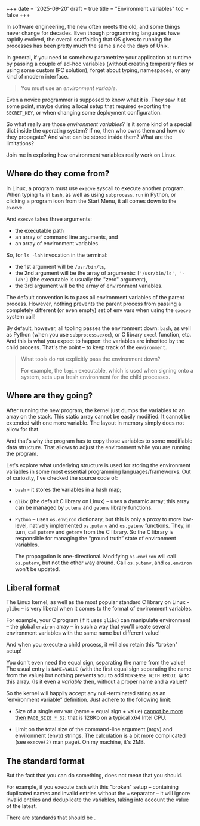 +++
date = '2025-09-20'
draft = true
title = "Environment variables"
toc = false
+++
<!-- This is a draft. It should be ignored by Hugo, and not displayed on the website. -->
<!-- This is a draft. It should be ignored by Hugo, and not displayed on the website. -->
<!-- This is a draft. It should be ignored by Hugo, and not displayed on the website. -->
<!-- This is a draft. It should be ignored by Hugo, and not displayed on the website. -->
<!-- This is a draft. It should be ignored by Hugo, and not displayed on the website. -->
<!-- This is a draft. It should be ignored by Hugo, and not displayed on the website. -->
<!-- This is a draft. It should be ignored by Hugo, and not displayed on the website. -->

In software engineering, the new often meets the old, and some things never
change for decades. Even though programming languages have rapidly evolved, the
overall scaffolding that OS gives to running the processes has been pretty
much the same since the days of Unix.

In general, if you need to somehow parametrize your application at runtime by
passing a couple of ad-hoc variables (without creating temporary files or using
some custom IPC solution), forget about typing, namespaces, or any kind of
modern interface.

> You must use an *environment variable*.

Even a novice programmer is supposed to know what it is. They saw it at some
point, maybe during a local setup that required exporting the `SECRET_KEY`, or
when changing some deployment configuration.

So what really are those *environment variables*? Is it some kind of a special
dict inside the operating system? If no, then who owns them and how do they
propagate? And what can be stored inside them? What are the limitations?

Join me in exploring how environment variables really work on Linux.


## Where do they come from?

In Linux, a program must use `execve` syscall to execute another program. When
typing `ls` in `bash`, as well as using `subprocess.run` in Python, or clicking
a program icon from the Start Menu, it all comes down to the `execve`.

And `execve` takes three arguments:
- the executable path
- an array of command line arguments, and
- an array of environment variables.

So, for `ls -lah` invocation in the terminal:
- the 1st argument will be `/usr/bin/ls`,
- the 2nd argument will be the array of arguments: `['/usr/bin/ls', '-lah']`
  (the executable is usually the "zero" argument),
- the 3rd argument will be the array of environment variables.

The default convention is to pass all environment variables of the parent
process. However, nothing prevents the parent process from passing a completely
different (or even empty) set of env vars when using the `execve` system call!

By default, however, all tooling passes the environment down: `bash`, as well
as Python (when you use `subprocess.exec`), or C library `execl` function, etc.
And this is what you expect to happen: the variables are inherited by the child
process. That's the point – to keep track of the `environment`.

> What tools do *not* explicitly pass the environment down?
>
> For example, the `login` executable, which is used when signing onto a
> system, sets up a fresh environment for the child processes.


## Where are they going?

After running the new program, the kernel just dumps the variables to an array
on the stack. This static array cannot be easily modified. It cannot be
extended with one more variable. The layout in memory simply does not allow for
that.

And that's why the program has to copy those variables to some modifiable data
structure. That allows to adjust the environment while you are running the
program.

Let's explore what underlying structure is used for storing the environment
variables in some most essential programming languages/frameworks.
Out of curiosity, I've checked the source code of:
- `bash` - it stores the variables in a hash map;
- `glibc` (the default C library on Linux) – uses a dynamic array; this
  array can be managed by `putenv` and `getenv` library functions.
- `Python` – uses `os.environ` dictionary, but this is only a proxy to more
  low-level, natively implemented `os.putenv` and `os.getenv` functions. They,
  in turn, call `putenv` and `getenv` from the C library. So the C library is
  responsible for managing the “ground truth” state of environment variables.

  The propagation is one-directional. Modifying `os.environ` will call
  `os.putenv`, but not the other way around. Call `os.putenv`, and `os.environ`
  won't be updated.


## Liberal format

The Linux kernel, as well as the most popular standard C library on Linux -
`glibc` – is very liberal when it comes to the format of environment variables.

For example, your C program (if it uses `glibc`) can manipulate environment –
the global `environ` array – in such a way that you'll create several
environment variables with the same name but different value!

And when you execute a child process, it will also retain this "broken" setup!

You don't even need the equal sign, separating the name from the value! The
usual entry is `NAME=VALUE` (with the first equal sign separating the name from
the value) but nothing prevents you to add `NONSENSE_WITH_EMOJI 😀` to this
array. (Is it even a *variable* then, without a proper name and a value)?

So the kernel will happily accept any null-terminated string as an “environment
variable” definition. Just adhere to the following limit:

- Size of a single env var (name + equal sign + value) [cannot be more then
  `PAGE_SIZE * 32`](https://elixir.bootlin.com/linux/v2.6.24/source/include/linux/binfmts.h#L14):
  that is 128Kb on a typical x64 Intel CPU.

- Limit on the total size of the command-line argument (argv) and environment
  (envp) strings. The calculation is a bit more complicated (see `execve(2)`
  man page). On my machine, it's 2MB.


## The standard format


But the fact that you can do something, does not mean that you should.

For example, if you execute `bash` with this "broken" setup – containing
duplicated names and invalid entries without the `=` separator – it will ignore
invalid entries and deduplicate the variables, taking into account the value of
the latest.

There are standards that should be .


<!-- ## How to properly get the current username in Bash script? -->
<!---->
<!-- Recently I had to review code with this one peculiar line: -->
<!---->
<!--     EVALUATOR_NAME="${USER:-$(whoami)}" -->
<!---->
<!-- My first question was: isn't it redundant? Why cannot we stick to either -->
<!-- `${USER}` or `$(whoami)`? If you struggle to understand this syntax let me -->
<!-- unpack it: `${USER}` resolves to the value of the environment variable called -->
<!-- `USER`, which – surprise! – should be set to your username. And `whoami` is a -->
<!-- binary that, when executed, that prints the current username. `$(...)` captures -->
<!-- command standard output, so `echo $(whomai)` is the same as `whoami` -->
<!---->
<!-- And `${VAR_NAME:-fallback_value}` is another bashism. If `VAR_NAME` is set and -->
<!-- non-empty, that the value of `VAR_NAME` is used here, otherwise it fallbacks to -->
<!-- `fallback_value`. -->
<!---->
<!-- So why cannot we stick to either `${USER}` or `$(whoami)`? If in your Linux -->
<!-- terminal you'll type: -->
<!---->
<!--     env -->
<!---->
<!-- then you'll see all environment variables listed. But no one is preventing you -->
<!-- to write: -->
<!---->
<!--     unset USER -->
<!---->
<!-- and `USER` is gone. -->


<!-- ## Another options -->
<!---->
<!-- Of course, it wouldn't be UNIX if there were only two options. `${USER}` and -->
<!-- `whoami` are probably most popular, but there is also: -->
<!---->
<!-- - `logname` -->
<!-- - `: \\u; echo "${_@P}"` if you are on fairly new Bash (4.4 or newer); yes, really! -->
<!--   I had no clue what it meant where I was it for the first time, but don't worry, -->
<!--   we dive into this. -->
<!-- - `${LOGNAME}` -->
<!-- - `who am i` (yup!) -->
<!-- - `id -un` -->
<!---->
<!-- and I am pretty sure that this list is not complete. -->



<!-- I recently started doing infra work at my current company, improving crumbling -->
<!-- infrastructue for AI-related services and tools. And sometimes I wonder, what -->
<!-- went wrong with the software world that in 2025 I still have to bother writing -->
<!-- `bash`! -->
<!-- Anyway, Bash is still around, and r -->
<!---->
<!-- You know what I mean. Clever one-or-two-or-ten-liners next to the Docker -->
<!-- `RUN` directive. `sh` spliced in the Jenkins pipelines. Full-blown startup -->
<!-- script inside the image. Plus tiny `local_setup.sh` in the repo to export env -->
<!-- vars. And so on. Bash is there and it's not going anywhere! -->
<!---->
<!-- Don't get me wrong, I looove writing bash! It's the same kind of love that I -->
<!-- have for Makefiles, Objective-C, or any kind of arcane retro tech. However, -->
<!-- arguing with someone (again!) that in their `for` loop they should use -->
<!-- `${array[@]}` (instead of the default split by whitespace) feels like -->
<!-- satisfying my inner nerd instead of doing actual productive work for my -->
<!-- `$CORP`. -->
<!---->
<!-- So why bash!? -->
<!---->
<!-- In theory, I can embed inside a Docker image a modern shell like, for example, -->
<!-- my beloved Nushell. But a new 40 Mb binary would raise some eyebrows. Plus it -->
<!-- would need to pass compliance and security audit. What's worse, AI is not able -->
<!-- to output 10 syntactically correct lines of Nushell. (This is a niche -->
<!-- technology, afterall). So using Nushell for infra would paralize my colleagues -->
<!-- and make them unable to collaborate: not everyone in my team is a Nushell -->
<!-- afficionado, afterall. (Shout out to our intern Krzysiek, who is)! And don't -->
<!-- even get me started about integration with external tools, like, for example, -->
<!-- embedding Nu inside Dockerfile. -->
<!---->
<!-- Compare this to `bash` and its cute little ELF -- 2MB statically linked. Jokes -->
<!-- aside, this binary is literally everywhere. I bet it is more widespread than -->
<!-- the famous "1 billion devices running Java". And, last but not least, AI is -->
<!-- super fluent in bash. (At least in comparison to us, mere mortals). -->
<!---->
<!-- And, in a nutshell, that's why bash sticks around. -->
<!---->

<!-- Sometimes I wonder, what went wrong with the software world that in 2025 I -->
<!-- still have to write `bash`. Anyway, it is still around, at least in my -->
<!-- `${CORP}`. And I need to write or review such code from time to time. -->
<!---->
<!-- You can learn horizontally, concept by concept, but you can also learn -->
<!-- vertically, trying to tackle one thing in depth. This article has one -->
<!-- theme: getting the current username in a Bash script. And everything -->
<!-- that follows from that. -->
<!---->
<!-- Recently I had to review code with this one peculiar line: -->
<!---->
<!--     EVALUATOR_NAME="${USER:-$(whoami)}" -->
<!---->
<!-- My first question was: isn't it redundant? -->
<!---->
<!-- If you struggle to understand this syntax let me unpack it: -->
<!---->
<!-- > On Linux, `${USER}` resolves to the value of the environment variable called -->
<!-- > `USER`, which – surprise! – should be set to your username. And `whoami` is a -->
<!-- > binary that, when executed, that prints the current username. `$(...)` captures -->
<!-- > command standard output, so `echo $(whomai)` is the same as `whoami`. -->
<!-- > -->
<!-- > And `${VAR_NAME:-fallback_value}` is another bashism. If `VAR_NAME` is set and -->
<!-- > non-empty, that the value of `VAR_NAME` is used here, otherwise it fallbacks to -->
<!-- > `fallback_value`. -->
<!---->
<!-- So why cannot we stick to either `${USER}` or `$(whoami)`? -->
<!---->
<!-- Anyway, that's what Cursor generated for my colleague, and I needed to review -->
<!-- it. I asked the LLM for a possible reasoning of why this was chosen, but the -->
<!-- answer was vague and non-convincing. -->
<!---->
<!-- And I went down the rabbit hole, doing a little bit of research  :) I will be -->
<!-- focusing on how it works on Linux. -->

<!-- ## Terrible code from AI assistants -->
<!---->
<!-- You probably noticed that AI coding tools (as for now) are doing a lot of -->
<!-- overzelaous, too defensive checks and fallbacks. I imagine that reinforcement -->
<!-- learning leads to that: models are heavily trained to complete the tasks -->
<!-- against automated checker, before their context window ends, so they try -->
<!-- everything to desperately “make it work”. There is no time to “tweak” the -->
<!-- solution iteratively, if you have limited memory, so it's always better -->
<!-- to do the validation multiple times than to miss it. -->
